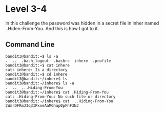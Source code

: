 # Level 3-4
In this challenge the password was hidden in a secret file in inher named ..Hiden-From-You. And this is how I got to it.
## Command Line
```
bandit3@bandit:~$ ls -a
.  ..  .bash_logout  .bashrc  inhere  .profile
bandit3@bandit:~$ cat inhere
cat: inhere: Is a directory
bandit3@bandit:~$ cd inhere
bandit3@bandit:~/inhere$ ls
bandit3@bandit:~/inhere$ ls -a
.  ..  ...Hiding-From-You
bandit3@bandit:~/inhere$ cat .Hiding-From-You
cat: .Hiding-From-You: No such file or directory
bandit3@bandit:~/inhere$ cat ...Hiding-From-You
2WmrDFRmJIq3IPxneAaMGhap0pFhF3NJ
```
